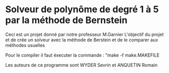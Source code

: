 # Solveur de polynôme de degré 1 à 5 par la méthode de Bernstein

Ceci est un projet donné par notre professeur M.Garnier
L'objectif du projet et de crée un solveur avec la méthode de Berstein et de le comparer aux méthodes usuelles

Pour le compiler il faut éxecuter la commande : "make -f make.MAKEFILE

Les auteurs de ce programme sont WYDER Sevrin et ANQUETIN Romain
